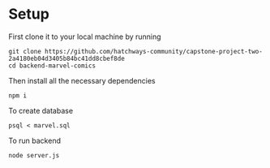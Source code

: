 # Setup

First clone it to your local machine by running
```
git clone https://github.com/hatchways-community/capstone-project-two-2a4180eb04d3405b84bc41dd8cbef8de
cd backend-marvel-comics
```

Then install all the necessary dependencies
```
npm i
```

To create database
```
psql < marvel.sql
```

To run backend
```
node server.js
```